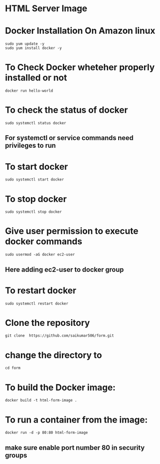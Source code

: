 # HTML Server Image
# Docker Installation On Amazon linux
```
sudo yum update -y
sudo yum install docker -y
```
# To Check Docker wheteher properly installed or not
```
docker run hello-world
```
# To check the status of docker
```
sudo systemctl status docker
```
## For systemctl or service commands need privileges to run
# To start docker
```
sudo systemctl start docker
```
# To stop docker
```
sudo systemctl stop docker
```
# Give user permission to execute docker commands
```
sudo usermod -aG docker ec2-user
```
## Here adding ec2-user to docker group
# To restart docker
```
sudo systemctl restart docker
```
# Clone the repository
```
git clone  https://github.com/saikumar506/form.git
```
# change the directory to
```
cd form
```
# To build the Docker image:
```
docker build -t html-form-image .
```
# To run a container from the image:
```
docker run -d -p 80:80 html-form-image
```
## make sure enable port number 80 in security groups
